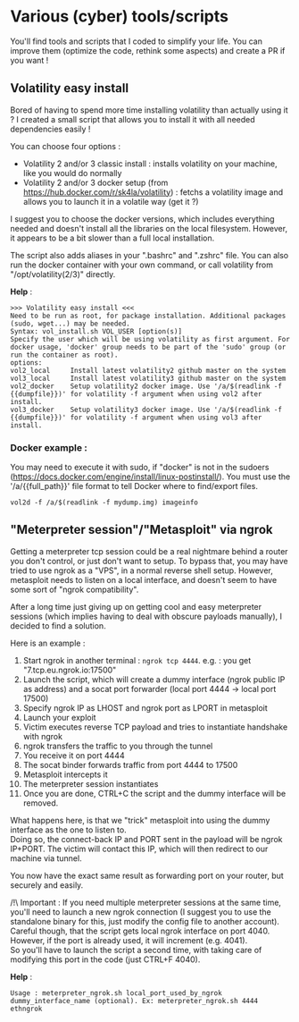 # Various (cyber) tools/scripts

You'll find tools and scripts that I coded to simplify your life. You can improve them (optimize the code, rethink some aspects) and create a PR if you want !

## Volatility easy install

Bored of having to spend more time installing volatility than actually using it ? I created a small script that allows you to install it with all needed dependencies easily !

You can choose four options :

- Volatility 2 and/or 3 classic install : installs volatility on your machine, like you would do normally
- Volatility 2 and/or 3 docker setup (from https://hub.docker.com/r/sk4la/volatility) : fetchs a volatility image and allows you to launch it in a volatile way (get it ?)

I suggest you to choose the docker versions, which includes everything needed and doesn't install all the libraries on the local filesystem. However, it appears to be a bit slower than a full local installation.

The script also adds aliases in your ".bashrc" and ".zshrc" file. You can also run the docker container with your own command, or call volatility from "/opt/volatility(2/3)" directly.

**Help** :

```
>>> Volatility easy install <<<
Need to be run as root, for package installation. Additional packages (sudo, wget...) may be needed.
Syntax: vol_install.sh VOL_USER [option(s)]
Specify the user which will be using volatility as first argument. For docker usage, 'docker' group needs to be part of the 'sudo' group (or run the container as root).
options:
vol2_local     Install latest volatility2 github master on the system
vol3_local     Install latest volatility3 github master on the system
vol2_docker    Setup volatility2 docker image. Use '/a/$(readlink -f {{dumpfile}})' for volatility -f argument when using vol2 after install.
vol3_docker    Setup volatility3 docker image. Use '/a/$(readlink -f {{dumpfile}})' for volatility -f argument when using vol3 after install.
```

### Docker example :
You may need to execute it with sudo, if "docker" is not in the sudoers (https://docs.docker.com/engine/install/linux-postinstall/). You must use the '/a/{{full_path}}' file format to tell Docker where to find/export files.

`vol2d -f /a/$(readlink -f mydump.img) imageinfo`


## "Meterpreter session"/"Metasploit" via ngrok

Getting a meterpreter tcp session could be a real nightmare behind a router you don't control, or just don't want to setup. 
To bypass that, you may have tried to use ngrok as a "VPS", in a normal reverse shell setup. However, metasploit needs to listen on a local interface, and doesn't seem to have some sort of "ngrok compatibility".

After a long time just giving up on getting cool and easy meterpreter sessions (which implies having to deal with obscure payloads manually), I decided to find a solution.

Here is an example :

1. Start ngrok in another terminal : `ngrok tcp 4444`. e.g. : you get "7.tcp.eu.ngrok.io:17500"
2. Launch the script, which will create a dummy interface (ngrok public IP as address) and a socat port forwarder (local port 4444 -> local port 17500)
3. Specify ngrok IP as LHOST and ngrok port as LPORT in metasploit
4. Launch your exploit
5. Victim executes reverse TCP payload and tries to instantiate handshake with ngrok
6. ngrok transfers the traffic to you through the tunnel
7. You receive it on port 4444
8. The socat binder forwards traffic from port 4444 to 17500
9. Metasploit intercepts it 
10. The meterpreter session instantiates
11. Once you are done, CTRL+C the script and the dummy interface will be removed.
    
What happens here, is that we "trick" metasploit into using the dummy interface as the one to listen to.  
Doing so, the connect-back IP and PORT sent in the payload will be ngrok IP+PORT. The victim will contact this IP, which will then redirect to our machine via tunnel. 

You now have the exact same result as forwarding port on your router, but securely and easily.

/!\ Important : If you need multiple meterpreter sessions at the same time, you'll need to launch a new ngrok connection (I suggest you to use the standalone binary for this, just modify the config file to another account). Careful though, that the script gets local ngrok interface on port 4040. However, if the port is already used, it will increment (e.g. 4041).  
So you'll have to launch the script a second time, with taking care of modifying this port in the code (just CTRL+F 4040).

**Help** :

`Usage : meterpreter_ngrok.sh local_port_used_by_ngrok dummy_interface_name (optional). Ex: meterpreter_ngrok.sh 4444 ethngrok`
